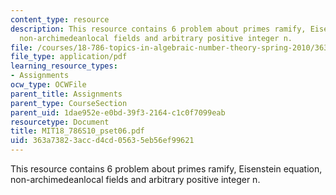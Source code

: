 ```yaml
---
content_type: resource
description: This resource contains 6 problem about primes ramify, Eisenstein equation,
  non-archimedeanlocal fields and arbitrary positive integer n.
file: /courses/18-786-topics-in-algebraic-number-theory-spring-2010/363a73823accd4cd05635eb56ef99621_MIT18_786S10_pset06.pdf
file_type: application/pdf
learning_resource_types:
- Assignments
ocw_type: OCWFile
parent_title: Assignments
parent_type: CourseSection
parent_uid: 1dae952e-e0bd-39f3-2164-c1c0f7099eab
resourcetype: Document
title: MIT18_786S10_pset06.pdf
uid: 363a7382-3acc-d4cd-0563-5eb56ef99621
---
```

This resource contains 6 problem about primes ramify, Eisenstein equation, non-archimedeanlocal fields and arbitrary positive integer n.

